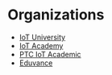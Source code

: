 Organizations
==

- [IoT University](https://www.iotuniversity.com)
- [IoT Academy](http://axelta.com/AxAcademy.php)
- [PTC IoT Academic ](http://www.thingworx.com/Academics)
- [Eduvance](https://www.eduvance.in/)
